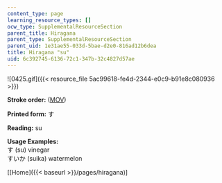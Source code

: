 ```yaml
---
content_type: page
learning_resource_types: []
ocw_type: SupplementalResourceSection
parent_title: Hiragana
parent_type: SupplementalResourceSection
parent_uid: 1e31ae55-033d-5bae-d2e0-816ad12b6dea
title: Hiragana "su"
uid: 6c392745-6136-72c1-347b-32c4827d57ae
---
```


![0425.gif]({{< resource_file 5ac99618-fe4d-2344-e0c9-b91e8c080936 >}})

**Stroke order:** ([MOV](http://www.archive.org/download/MITRES21F.01S10_HIRAGANA_CHARACTERS/0425.mov))

**Printed form:** す

**Reading:** su

**Usage Examples:**  
す (su) vinegar  
すいか (suika) watermelon

  
\[[Home]({{< baseurl >}}/pages/hiragana)\]